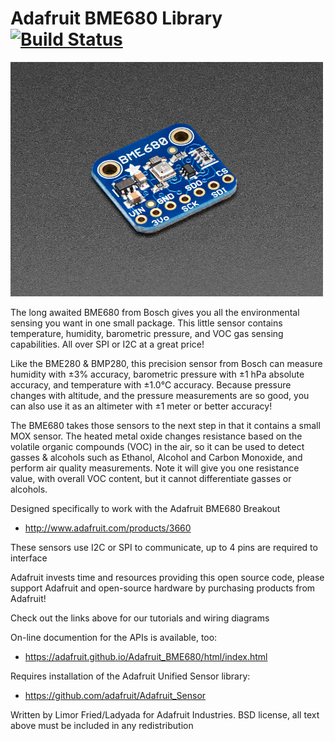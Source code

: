 # Adafruit BME680 Library [![Build Status](https://travis-ci.com/adafruit/Adafruit_BME680.svg?branch=master)](https://travis-ci.com/adafruit/Adafruit_BME680)

<a href="http://www.adafruit.com/products/3660">
  <img src="./assets/board.jpg" width="500px" />
</a>

The long awaited BME680 from Bosch gives you all the environmental sensing you want in one small package. This little sensor contains temperature, humidity, barometric pressure, and VOC gas sensing capabilities. All over SPI or I2C at a great price!

Like the BME280 & BMP280, this precision sensor from Bosch can measure humidity with ±3% accuracy, barometric pressure with ±1 hPa absolute accuracy, and temperature with ±1.0°C accuracy. Because pressure changes with altitude, and the pressure measurements are so good, you can also use it as an altimeter with  ±1 meter or better accuracy!

The BME680 takes those sensors to the next step in that it contains a small MOX sensor. The heated metal oxide changes resistance based on the volatile organic compounds (VOC) in the air, so it can be used to detect gasses & alcohols such as Ethanol, Alcohol and Carbon Monoxide, and perform air quality measurements. Note it will give you one resistance value, with overall VOC content, but it cannot differentiate gasses or alcohols.

Designed specifically to work with the Adafruit BME680 Breakout 
 * http://www.adafruit.com/products/3660

These sensors use I2C or SPI to communicate, up to 4 pins are required to interface

Adafruit invests time and resources providing this open source code, 
please support Adafruit and open-source hardware by purchasing 
products from Adafruit!

Check out the links above for our tutorials and wiring diagrams

On-line documention for the APIs is available, too:
  * https://adafruit.github.io/Adafruit_BME680/html/index.html

Requires installation of the Adafruit Unified Sensor library:
  * https://github.com/adafruit/Adafruit_Sensor

Written by Limor Fried/Ladyada for Adafruit Industries.
BSD license, all text above must be included in any redistribution
